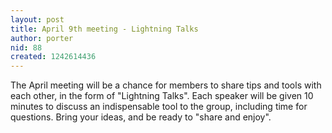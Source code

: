 ```yaml
---
layout: post
title: April 9th meeting - Lightning Talks
author: porter
nid: 88
created: 1242614436
---
```

The April meeting will be a chance for members to share tips and tools with each other, in the form of "Lightning Talks".  Each speaker will be given 10 minutes to discuss an indispensable tool to the group, including time for questions.  Bring your ideas, and be ready to "share and enjoy".
